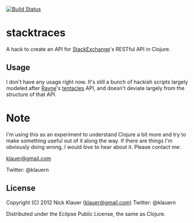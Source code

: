 [![Build Status](https://secure.travis-ci.org/klauern/stacktraces.png?branch=master)](http://travis-ci.org/klauern/stacktraces)

# stacktraces

A hack to create an API for [StackExchange][stx]'s RESTful API in Clojure.

## Usage

I don't have any usage right now.  It's still a  bunch of hackish scripts
largely modeled after [Rayne](https://github.com/Raynes/)'s [tentacles](https://github.com/Raynes/tentacles) API,
and doesn't deviate largely from the structure of that API.

# Note

I'm using this as an experiment to understand Clojure a bit more and try to make
something useful out of it along the way.  If there are things I'm obviously
doing wrong, I would _love_ to hear about it.  Please contact me:

klauer@gmail.com

Twitter: @klauern

## License

Copyright (C) 2012 Nick Klauer (klauer@gmail.com) Twitter: @klauern

Distributed under the Eclipse Public License, the same as Clojure.

[stx]: http://api.stackoverflow.com.com/
